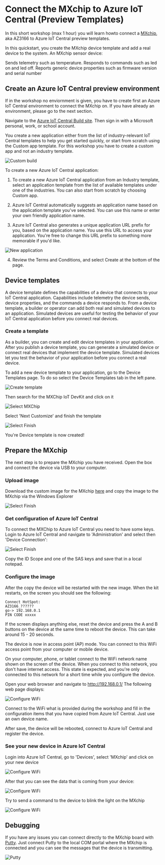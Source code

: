 # Connect the MXchip to Azure IoT Central (Preview Templates)

In this short workshop (max 1 hour) you will learn howto connect a [MXchip](https://microsoft.github.io/azure-iot-developer-kit/docs/get-started/), aka AZ3166 to Azure IoT Central preview templates.

In this quickstart, you create the MXchip device template and add a real device to the system. An MXchip sensor device:

Sends telemetry such as temperature.
Responds to commands such as led on and led off.
Reports generic device properties such as firmware version and serial number

## Create an Azure IoT Central preview environment

If in the workshop no enviornment is given, you have to create first an Azure IoT Central environment to connect the MXchip on. If you have already an environment, please go to the next section.

Navigate to the [Azure IoT Central Build site](https://aka.ms/iotcentral/). Then sign in with a Microsoft personal, work, or school account.

You create a new application either from the list of industry-relevant IoT Central templates to help you get started quickly, or start from scratch using the Custom app template. For this workshop you have to create a custom app and not an industry template.

![Custom build](https://docs.microsoft.com/en-us/azure/iot-central/preview/media/quick-deploy-iot-central/iotcentralcreate-templates-pnp.png)

To create a new Azure IoT Central application:

1. To create a new Azure IoT Central application from an Industry template, select an application template from the list of available templates under one of the industries. You can also start from scratch by choosing Custom app.

2. Azure IoT Central automatically suggests an application name based on the application template you've selected. You can use this name or enter your own friendly application name.

3. Azure IoT Central also generates a unique application URL prefix for you, based on the application name. You use this URL to access your application. You're free to change this URL prefix to something more memorable if you'd like.

![New application](https://docs.microsoft.com/en-us/azure/iot-central/preview/media/quick-deploy-iot-central/iotcentralcreate-industry-pnp.png)

4. Review the Terms and Conditions, and select Create at the bottom of the page.

## Device templates

A device template defines the capabilities of a device that connects to your IoT Central application. Capabilities include telemetry the device sends, device properties, and the commands a device responds to. From a device template, a builder or operator can add both real and simulated devices to an application. Simulated devices are useful for testing the behavior of your IoT Central application before you connect real devices.

### Create a template

As a builder, you can create and edit device templates in your application. After you publish a device template, you can generate a simulated device or connect real devices that implement the device template. Simulated devices let you test the behavior of your application before you connect a real device.

To add a new device template to your application, go to the Device Templates page. To do so select the Device Templates tab in the left pane.

![Create template](https://docs.microsoft.com/en-us/azure/iot-central/preview/media/quick-create-pnp-device/devicedefinitions.png)

Then search for the MXChip IoT DevKit and click on it

![Select MXChip](./images/selectaz366.png)

Select 'Next Customize' and finish the template

![Select Finish](./images/Finishtemplate.png)

You're Device template is now created!

## Prepare the MXchip

The next step is to prepare the MXchip you have received. Open the box and connect the device via USB to your computer.

### Upload image

Download the custom image for the MXchip [here](./images/iotc_devkit.bin) and copy the image to the MXchip via the Windows Explorer

![Select Finish](./images/copyimage.png)

### Get configuration of Azure IoT Central

To connect the MXChip to Azure IoT Central you need to have some keys. Login to Azure IoT Central and navigate to 'Administration' and select then 'Device Connection':

![Select Finish](./images/connectionstring.png)

Copy the ID Scope and one of the SAS keys and save that in a local notepad. 

### Configure the image

After the copy the device will be restarted with the new image. When the kit restarts, on the screen you should see the following:


    Connect HotSpot:
    AZ3166_??????
    go-> 192.168.0.1
    PIN CODE xxxxx

If the screen displays anything else, reset the device and press the A and B buttons on the device at the same time to reboot the device. This can take around 15 - 20 seconds.

The device is now in access point (AP) mode. You can connect to this WiFi access point from your computer or mobile device.

On your computer, phone, or tablet connect to the WiFi network name shown on the screen of the device. When you connect to this network, you don't have internet access. This state is expected, and you're only connected to this network for a short time while you configure the device.

Open your web browser and navigate to http://192.168.0.1/ The following web page displays:

![Configure WiFi](./images/azwificonfig.png)

Connect to the WiFi what is provided during the workshop and fill in the configuration items that you have copied from Azure IoT Central. Just use an own device name. 

After save, the device will be rebooted, connect to Azure IoT Central and register the device.

### See your new device in Azure IoT Central

Login into Azure IoT Central, go to 'Devices', select 'MXchip' and click on your new device

![Configure WiFi](./images/navigatetodevice.png)

After that you can see the data that is coming from your device:

![Configure WiFi](./images/seedata.png)

Try to send a command to the device to blink the light on the MXchip

![Configure WiFi](./images/blinkthelight.png)

## Debugging

If you have any issues you can connect directly to the MXchip board with [Putty](https://www.putty.org/). Just connect Putty to the local COM portal where the MXchip is connected and you can see the messages that the device is transmitting.

![Putty](./images/putty.png)